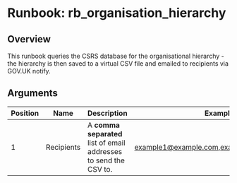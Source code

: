# Runbook: rb_organisation_hierarchy

## Overview

This runbook queries the CSRS database for the organisational hierarchy - the hierarchy is then saved to a virtual CSV file and emailed to recipients via GOV.UK notify.

## Arguments

|Position|Name|Description|Example|
|-|-|-|-|
|1|Recipients|A **comma separated** list of email addresses to send the CSV to.|example1@example.com,example2@example.com